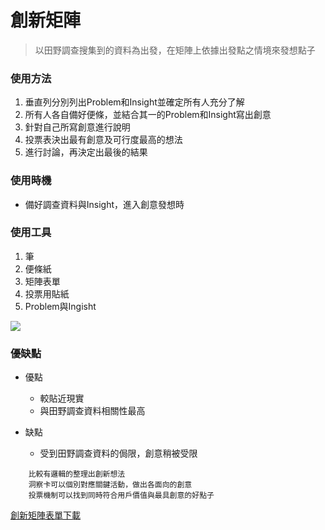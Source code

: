 # 創新矩陣

> 以田野調查搜集到的資料為出發，在矩陣上依據出發點之情境來發想點子

### 使用方法
  1. 垂直列分別列出Problem和Insight並確定所有人充分了解
  2. 所有人各自備好便條，並結合其一的Problem和Insight寫出創意
  3. 針對自己所寫創意進行說明
  4. 投票表決出最有創意及可行度最高的想法
  5. 進行討論，再決定出最後的結果

### 使用時機
  - 備好調查資料與Insight，進入創意發想時

### 使用工具
  1. 筆
  2. 便條紙
  3. 矩陣表單
  4. 投票用貼紙
  5. Problem與Ingisht

![](https://i.imgur.com/RJriwsP.jpg)

### 優缺點
- 優點
    - 較貼近現實
    - 與田野調查資料相關性最高
    
- 缺點
    - 受到田野調查資料的侷限，創意稍被受限
    
```
    比較有邏輯的整理出創新想法
    洞察卡可以個別對應關鍵活動，做出各面向的創意
    投票機制可以找到同時符合用戶價值與最具創意的好點子
```
[創新矩陣表單下載](https://imgur.com/8AMRapw)


